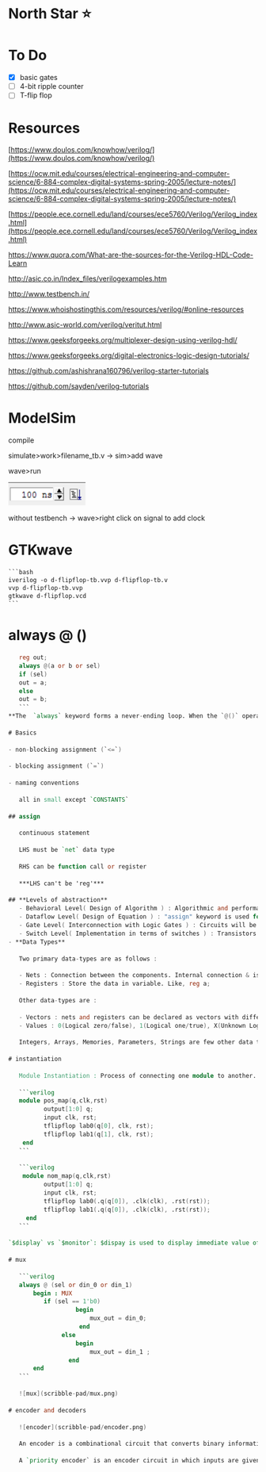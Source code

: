 # North Star :star:

# To Do

- [x]  basic gates
- [ ]  4-bit ripple counter
- [ ]  T-flip flop

# Resources

   <a href="https://hdlbits.01xz.net/wiki/Main_Page"></a>

   [https://www.doulos.com/knowhow/verilog/](https://www.doulos.com/knowhow/verilog/)

   [https://ocw.mit.edu/courses/electrical-engineering-and-computer-science/6-884-complex-digital-systems-spring-2005/lecture-notes/](https://ocw.mit.edu/courses/electrical-engineering-and-computer-science/6-884-complex-digital-systems-spring-2005/lecture-notes/)

   [https://people.ece.cornell.edu/land/courses/ece5760/Verilog/Verilog_index.html](https://people.ece.cornell.edu/land/courses/ece5760/Verilog/Verilog_index.html)

   https://www.quora.com/What-are-the-sources-for-the-Verilog-HDL-Code-Learn

   http://asic.co.in/Index_files/verilogexamples.htm

   http://www.testbench.in/

   https://www.whoishostingthis.com/resources/verilog/#online-resources

   http://www.asic-world.com/verilog/veritut.html

   https://www.geeksforgeeks.org/multiplexer-design-using-verilog-hdl/

   https://www.geeksforgeeks.org/digital-electronics-logic-design-tutorials/

   https://github.com/ashishrana160796/verilog-starter-tutorials

   https://github.com/sayden/verilog-tutorials

# ModelSim

compile 

simulate>work>filename_tb.v → sim>add wave

wave>run 

![run modelsim](scribble-pad/modelsim_run.png)

without testbench → wave>right click on signal to add clock 

# GTKwave

    ```bash
    iverilog -o d-flipflop-tb.vvp d-flipflop-tb.v
    vvp d-flipflop-tb.vvp
    gtkwave d-flipflop.vcd
    ```

# always @ ()

 ```verilog
    reg out;
    always @(a or b or sel)
    if (sel)
    out = a;
    else
    out = b;
    ```
**The  `always` keyword forms a never-ending loop. When the `@()` operator is added, one iteration of the loop happens whenever the named values change.**

# Basics 

- non-blocking assignment (`<=`)

- blocking assignment (`=`)

- naming conventions

    all in small except `CONSTANTS`

## assign

    continuous statement 

    LHS must be `net` data type

    RHS can be function call or register

    ***LHS can't be 'reg'***

## **Levels of abstraction**
    - Behavioral Level( Design of Algorithm ) : Algorithmic and performance oriented programs are written with it.
    - Dataflow Level( Design of Equation ) : "assign" keyword is used for dataflow modelling. ex : assign c = a+b;
    - Gate Level( Interconnection with Logic Gates ) : Circuits will be defined by logic gates. ex : and(output, input) etc.
    - Switch Level( Implementation in terms of switches ) : Transistors either MOS or switches which conduct or are open. This style is complex and decreasing in popularity.
- **Data Types**

    Two primary data-types are as follows :

    - Nets : Connection between the components. Internal connection & is needed to be hidden from the user. Like, wire a;
    - Registers : Store the data in variable. Like, reg a;

    Other data-types are :

    - Vectors : nets and registers can be declared as vectors with different widths. Like, wire[2:0] a; reg[7:0] b;
    - Values : 0(Logical zero/false), 1(Logical one/true), X(Unknown Logic Value), Z(High Impedance).

    Integers, Arrays, Memories, Parameters, Strings are few other data types.

# instantiation

    Module Instantiation : Process of connecting one module to another. Its subparts are Positional Mapping and Nomenclature Based Mapping.

    ```verilog
    module pos_map(q,clk,rst)
           output[1:0] q;
           input clk, rst;
           tflipflop lab0(q[0], clk, rst);
           tflipflop lab1(q[1], clk, rst);
     end
    ```

    ```verilog
     module nom_map(q,clk,rst)
           output[1:0] q;
           input clk, rst;
           tflipflop lab0(.q(q[0]), .clk(clk), .rst(rst));
           tflipflop lab1(.q(q[0]), .clk(clk), .rst(rst));
      end
    ```

`$display` vs `$monitor`: $dispay is used to display immediate value of variables. It gets executed in an active region. $monitor gets executed whenever the value of the given variable changes in it. It gets executed in the postponed region. Monitor is required only once to be written.

# mux

    ```verilog
    always @ (sel or din_0 or din_1)
    	begin : MUX
    	   if (sel == 1'b0) 
    				begin     
    					mux_out = din_0;
    				 end 
    			else 
    				begin       
    					mux_out = din_1 ;
    			  end
    	end
    ```

    ![mux](scribble-pad/mux.png)

# encoder and decoders

    ![encoder](scribble-pad/encoder.png)

    An encoder is a combinational circuit that converts binary information in the form of a $2^N$ input lines into N output lines, which represent N bit code for the input. For simple encoders, it is assumed that only one input line is active at a time.

    A `priority encoder` is an encoder circuit in which inputs are given priorities. When more than one inputs are active at the same time, the input with higher priority takes precedence and the output corresponding to that is generated.
